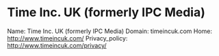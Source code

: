 
# Time Inc. UK (formerly IPC Media)

Name: Time Inc. UK (formerly IPC Media)
Domain: timeincuk.com
Home: http://www.timeincuk.com/
Privacy_policy: http://www.timeincuk.com/privacy/
